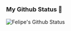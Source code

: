 ### My Github Status  🚀

<img align="center" src="https://github-readme-stats.vercel.app/api?username=felipe-dna&show_icons=true&theme=dracula" alt="Felipe's Github Status" />
